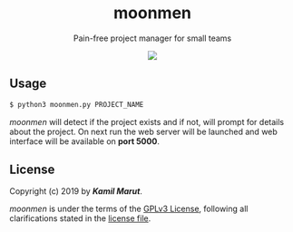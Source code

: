 <h1 align="center">moonmen</h1>
<p align="center">Pain-free project manager for small teams</p>
<p align="center"><img src="https://img.shields.io/github/license/EXLER/moonmen.svg?style=flat-square"></p>

## Usage

```bash
$ python3 moonmen.py PROJECT_NAME
```

*moonmen* will detect if the project exists and if not, will prompt for details about the project. On next run the web server will be launched and web interface will be available on **port 5000**.

## License

Copyright (c) 2019 by ***Kamil Marut***.

*moonmen* is under the terms of the [GPLv3 License](https://www.tldrlegal.com/l/mit), following all clarifications stated in the [license file](LICENSE).

